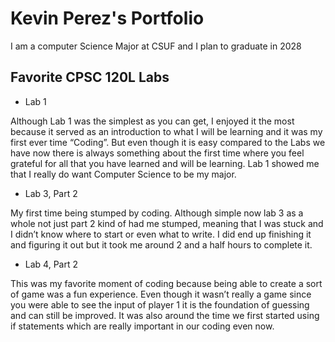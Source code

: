 
# Kevin Perez's Portfolio

I am a computer Science Major at CSUF and I plan to graduate in 2028

## Favorite CPSC 120L Labs

* Lab 1 

Although Lab 1 was the simplest as you can get, I enjoyed it the most because it served as an introduction to what I will be learning and it was my first ever time “Coding”. But even though it is easy compared to the Labs we have now there is always something about the first time where you feel grateful for all that you have learned and will be learning. Lab 1 showed me that I really do want Computer Science to be my major.

* Lab 3, Part 2

My first time being stumped by coding. Although simple now lab 3 as a whole not just part 2 kind of had me stumped, meaning that I was stuck and I didn’t know where to start or even what to write. I did end up finishing it and figuring it out but it took me around 2 and a half hours to complete it.

* Lab 4, Part 2

This was my favorite moment of coding because being able to create a sort of game was a fun experience. Even though it wasn’t really a game since you were able to see the input of player 1 it is the foundation of guessing and can still be improved. It was also around the time we first started using if statements which are really important in our coding even now.
